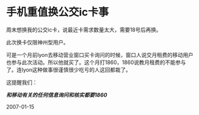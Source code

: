 # 手机重值换公交ic卡事

周末想换我的公交ic卡，说最近卡需求数量太大，需要18号后再换。

此次换卡仅限神州型用户。

可是一个月前lyon去移动营业窗口买卡询问的时候，窗口人说交月租费的移动用户也参与此次活动。所以他就买了。这个月打1860，1860说教月租费的不能参与了。连lyon这种做事很谨慎很少吃亏的人这回都栽了。

这提醒我们：

***和移动有关的任何信息询问和核实都要1860***


2007-01-15